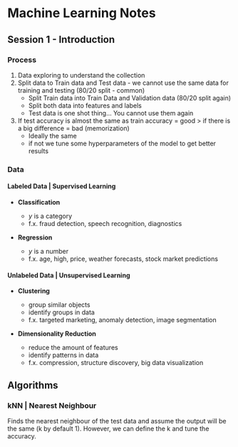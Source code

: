 # Machine Learning Notes

## Session 1 - Introduction

### Process

1. Data exploring to understand the collection
2. Split data to Train data and Test data - we cannot use the same data for training and testing (80/20 split - common)
   - Split Train data into Train Data and Validation data (80/20 split again)
   - Split both data into features and labels
   - Test data is one shot thing… You cannot use them again
3. If test accuracy is almost the same as train accuracy = good > if there is a big difference = bad (memorization)
   - Ideally the same
   - if not we tune some hyperparameters of the model to get better results

### Data

#### Labeled Data | Supervised Learning

- **Classification**

  - _y_ is a category
  - f.x. fraud detection, speech recognition, diagnostics

- **Regression**

  - _y_ is a number
  - f.x. age, high, price, weather forecasts, stock market predictions

#### Unlabeled Data | Unsupervised Learning

- **Clustering**

  - group similar objects
  - identify groups in data
  - f.x. targeted marketing, anomaly detection, image segmentation

- **Dimensionality Reduction**

  - reduce the amount of features
  - identify patterns in data
  - f.x. compression, structure discovery, big data visualization

## Algorithms

### kNN | Nearest Neighbour

Finds the nearest neighbour of the test data and assume the output will be the same (k by default 1).
However, we can define the k and tune the accuracy.
